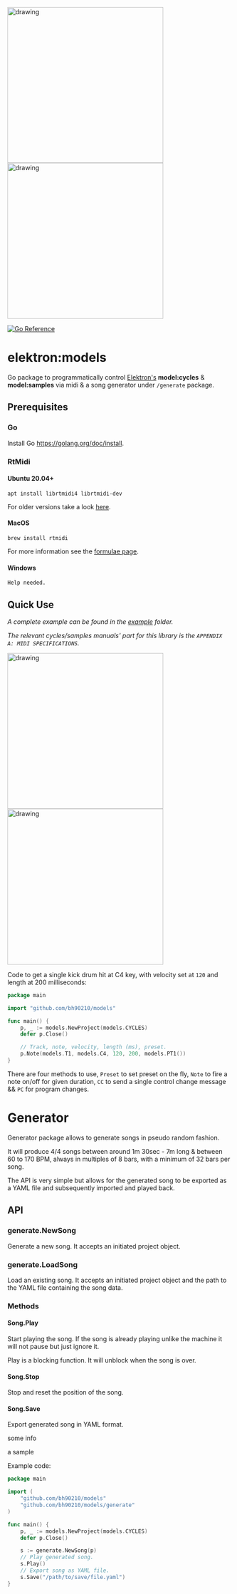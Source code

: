 <img src="https://user-images.githubusercontent.com/22690219/130872109-150ac61f-ad69-4bfb-8f10-3337abcb6551.png" alt="drawing" width="350"/> <img src="https://i.imgur.com/pJbgSUh.png" alt="drawing" width="350"/>

[![Go Reference](https://pkg.go.dev/badge/github.com/bh90210/models.svg)](https://pkg.go.dev/github.com/bh90210/models)

# elektron:models

Go package to programmatically control [Elektron's](https://www.elektron.se/) **model:cycles** & **model:samples** via midi & a song generator under `/generate` package.

## Prerequisites

### Go

Install Go https://golang.org/doc/install.

### RtMidi

#### Ubuntu 20.04+

```console
apt install librtmidi4 librtmidi-dev
```
For older versions take a look [here](https://launchpad.net/ubuntu/+source/rtmidi).

#### MacOS

```console
brew install rtmidi
```
For more information see the [formulae page](https://formulae.brew.sh/formula/rtmidi).

#### Windows

`Help needed.`

## Quick Use

_A complete example can be found in the [example](https://github.com/bh90210/elektronmodels/tree/master/example/) folder._

_The relevant cycles/samples manuals' part for this library is the `APPENDIX A: MIDI SPECIFICATIONS`._

<img src="https://i.imgur.com/Yrs6YS3.png" alt="drawing" width="350"/> <img src="https://i.imgur.com/cmil9NG.png" alt="drawing" width="350"/>


Code to get a single kick drum hit at C4 key, with velocity set at `120` and length at 200 milliseconds:
```go
package main

import "github.com/bh90210/models"

func main() {
	p, _ := models.NewProject(models.CYCLES)
	defer p.Close()

    // Track, note, velocity, length (ms), preset.
	p.Note(models.T1, models.C4, 120, 200, models.PT1())
}

```
There are four methods to use, `Preset` to set preset on the fly, `Note` to fire a note on/off for given duration, `CC` to send a single control change message && `PC` for program changes. 

# Generator

Generator package allows to generate songs in pseudo random fashion.

It will produce 4/4 songs between around 1m 30sec - 7m long & between 60 to 170 BPM, always in multiples of 8 bars, with a minimum of 32 bars per song.

The API is very simple but allows for the generated song to be exported as a YAML file and subsequently imported and played back.

## API

### generate.NewSong 

Generate a new song. It accepts an initiated project object.

### generate.LoadSong

Load an existing song. It accepts an initiated project object and the path to the YAML file containing the song data.

### Methods

#### Song.Play

Start playing the song. If the song is already playing unlike the machine it will not pause but just ignore it.

Play is a blocking function. It will unblock when the song is over.

#### Song.Stop

Stop and reset the position of the song.

#### Song.Save

Export generated song in YAML format.

some info

a sample

Example code:
```go
package main

import (
	"github.com/bh90210/models"
	"github.com/bh90210/models/generate"
)

func main() {
	p, _ := models.NewProject(models.CYCLES)
	defer p.Close()

	s := generate.NewSong(p)
	// Play generated song.
	s.Play()
    // Export song as YAML file.
	s.Save("/path/to/save/file.yaml")
}

```